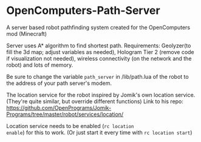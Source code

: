 # OpenComputers-Path-Server
A server based robot pathfinding system created for the OpenComputers mod (Minecraft)

Server uses A* algorithm to find shortest path.
Requirements: Geolyzer(to fill the 3d map; adjust variables as needed), Hologram Tier 2 (remove code if visualization not needed), wireless connectivity (on the network and the robot) and lots of memory.

Be sure to change the variable <code>path_server</code> in /lib/path.lua of the robot to the address of your path server's modem.

The location service for the robot inspired by Jomik's own location service. (They're quite similar, but override different functions)
Link to his repo: https://github.com/OpenPrograms/Jomik-Programs/tree/master/robot/services/location/

Location service needs to be enabled (<code>rc location enable</code>) for this to work. (Or just start it every time with <code>rc location start</code>)
